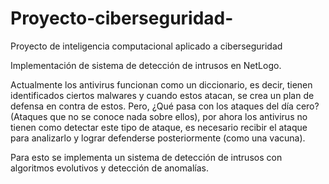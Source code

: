 # Proyecto-ciberseguridad-
Proyecto de inteligencia computacional aplicado a ciberseguridad

Implementación de sistema de detección de intrusos en NetLogo.

Actualmente los antivirus funcionan como un diccionario, es decir, tienen identificados ciertos malwares y cuando estos atacan, se crea un plan de defensa en contra de estos. Pero, ¿Qué pasa con los ataques del día cero? (Ataques que no se conoce nada sobre ellos), por ahora los antivirus no tienen como detectar este tipo de ataque, es necesario recibir el ataque para analizarlo y lograr defenderse posteriormente (como una vacuna). 

Para esto se implementa un sistema de detección de intrusos con algoritmos evolutivos y detección de anomalías. 
